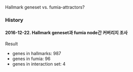 Hallmark geneset vs. fumia-attractors?

### History 
#### 2016-12-22. Hallmark geneset과 fumia node간 커버리지 조사 
Result 
* genes in hallmarks: 987 
* genes in fumia: 96 
* genes in interaction set: 4